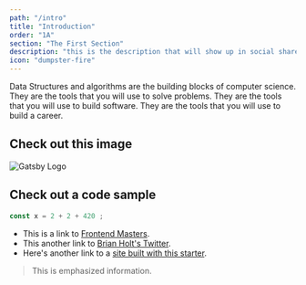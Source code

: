 ```yaml
---
path: "/intro"
title: "Introduction"
order: "1A"
section: "The First Section"
description: "this is the description that will show up in social shares"
icon: "dumpster-fire"
---
```


Data Structures and algorithms are the building blocks of computer science. They are the tools that you will use to solve problems. They are the tools that you will use to build software. They are the tools that you will use to build a career.

## Check out this image

![Gatsby Logo](./images/logo.svg)

## Check out a code sample

```js
const x = 2 + 2 + 420 ;
```

- This is a link to [Frontend Masters][fem].
- This another link to [Brian Holt's Twitter](https://twitter.com/holtbt).
- Here's another link to a [site built with this starter][containers].

> This is emphasized information.

[fem]: https://www.frontendmasters.com
[containers]: https://btholt.github.io/complete-intro-to-containers/
